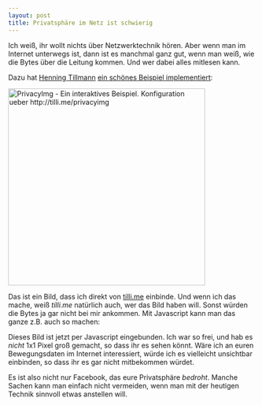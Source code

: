 ```yaml
---
layout: post
title: Privatsphäre im Netz ist schwierig
---
```

Ich weiß, ihr wollt nichts über Netzwerktechnik hören. Aber wenn man im Internet unterwegs ist, dann ist es manchmal ganz gut, wenn man weiß, wie die Bytes über die Leitung kommen. Und wer dabei alles mitlesen kann.

Dazu hat [Henning Tillmann][0] [ein schönes Beispiel implementiert][1]:

<img src="http://tilli.me/privacyimg/einbild.png" width="400" height="400" style="border:2 px solid black" alt="PrivacyImg - Ein interaktives Beispiel. Konfiguration ueber http://tilli.me/privacyimg" />

Das ist ein Bild, dass ich direkt von [tilli.me][2] einbinde. Und wenn ich das mache, weiß *tilli.me* natürlich auch, wer das Bild haben will. Sonst würden die Bytes ja gar nicht bei mir ankommen. Mit Javascript kann man das ganze z.B. auch so machen:

<div id="testbild"></div>
<script type="text/javascript">//<!--
var img = document.createElement('img');
img.src = 'http://tilli.me/privacyimg/einbild.png';
document.getElementById('testbild').appendChild(img);
//--></script>

Dieses Bild ist jetzt per Javascript eingebunden. Ich war so frei, und hab es *nicht* 1x1 Pixel groß gemacht, so dass ihr es sehen könnt. Wäre ich an euren Bewegungsdaten im Internet interessiert, würde ich es vielleicht unsichtbar einbinden, so dass ihr es gar nicht mitbekommen würdet.

Es ist also nicht nur Facebook, das eure Privatsphäre *bedroht*. Manche Sachen kann man einfach nicht vermeiden, wenn man mit der heutigen Technik sinnvoll etwas anstellen will.

[0]: http://www.henning-tillmann.de/
[1]: http://www.henning-tillmann.de/2011/10/der-facebook-like-button-oder-das-datenschutzproblem-seit-20-jahren-privacyimg/
[2]: http://tilli.me/

